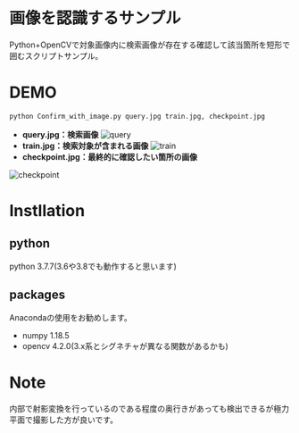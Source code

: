 # 画像を認識するサンプル

Python+OpenCVで対象画像内に検索画像が存在する確認して該当箇所を短形で囲むスクリプトサンプル。

# DEMO
```bash
python Confirm_with_image.py query.jpg train.jpg, checkpoint.jpg
```

* __query.jpg：検索画像__
![query](https://user-images.githubusercontent.com/29660278/100187053-9af7e000-2f2a-11eb-88e6-6ddc0bbb8e1e.jpg)
* __train.jpg：検索対象が含まれる画像__
![train](https://user-images.githubusercontent.com/29660278/100186982-77349a00-2f2a-11eb-9f66-3d772139afda.jpg)
* __checkpoint.jpg：最終的に確認したい箇所の画像__

![checkpoint](https://user-images.githubusercontent.com/29660278/100187094-ac40ec80-2f2a-11eb-9487-0ab915df1e8c.jpg)

# Instllation
## python
python 3.7.7(3.6や3.8でも動作すると思います)

## packages
Anacondaの使用をお勧めします。

* numpy 1.18.5
* opencv 4.2.0(3.x系とシグネチャが異なる関数があるかも)

# Note
内部で射影変換を行っているのである程度の奥行きがあっても検出できるが極力平面で撮影した方が良いです。
